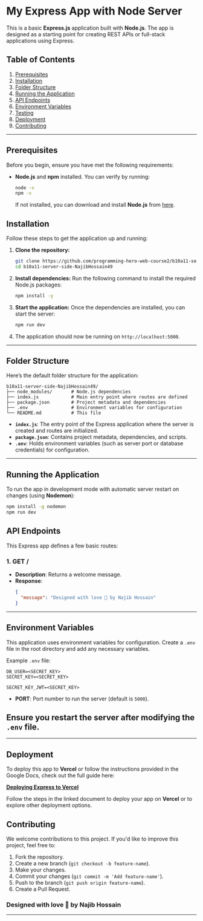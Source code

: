 # My Express App with Node Server

This is a basic **Express.js** application built with **Node.js**. The app is designed as a starting point for creating REST APIs or full-stack applications using Express.

## Table of Contents
1. [Prerequisites](#prerequisites)
2. [Installation](#installation)
3. [Folder Structure](#folder-structure)
4. [Running the Application](#running-the-application)
5. [API Endpoints](#api-endpoints)
6. [Environment Variables](#environment-variables)
7. [Testing](#testing)
8. [Deployment](#deployment)
9. [Contributing](#contributing)

---

## Prerequisites

Before you begin, ensure you have met the following requirements:

- **Node.js** and **npm** installed. You can verify by running:
  ```bash
  node -v
  npm -v
  ```

  If not installed, you can download and install **Node.js** from [here](https://nodejs.org/).

## Installation

Follow these steps to get the application up and running:

1. **Clone the repository:**
   ```bash
   git clone https://github.com/programming-hero-web-course2/b10a11-server-side-NajibHossain49.git
   cd b10a11-server-side-NajibHossain49
   ```

2. **Install dependencies:**
   Run the following command to install the required Node.js packages:
   ```bash
   npm install -y
   ```

3. **Start the application:**
   Once the dependencies are installed, you can start the server:
   ```bash
   npm run dev
   ```

4. The application should now be running on `http://localhost:5000`.

---

## Folder Structure

Here’s the default folder structure for the application:

```
b10a11-server-side-NajibHossain49/
├── node_modules/       # Node.js dependencies
├── index.js            # Main entry point where routes are defined
├── package.json        # Project metadata and dependencies
├── .env                # Environment variables for configuration
└── README.md           # This file

```

- **`index.js`**: The entry point of the Express application where the server is created and routes are initialized.
- **`package.json`**: Contains project metadata, dependencies, and scripts.
- **`.env`**: Holds environment variables (such as server port or database credentials) for configuration.

---

## Running the Application

To run the app in development mode with automatic server restart on changes (using **Nodemon**):

```bash
npm install -g nodemon
npm run dev
```

## API Endpoints

This Express app defines a few basic routes:

### 1. **GET /**  
- **Description**: Returns a welcome message.
- **Response**:  
  ```json
  {
    "message": "Designed with love 💖 by Najib Hossain"
  }
  ```


 



---

## Environment Variables

This application uses environment variables for configuration. Create a `.env` file in the root directory and add any necessary variables.

Example `.env` file:

```
DB_USER=<SECRET_KEY>
SECRET_KEY=<SECRET_KEY>

SECRET_KEY_JWT=<SECRET_KEY>
```

- **PORT**: Port number to run the server (default is `5000`).


## Ensure you restart the server after modifying the `.env` file.

---


## Deployment

To deploy this app to **Vercel** or follow the instructions provided in the Google Docs, check out the full guide here:

[**Deploying Express to Vercel**](https://docs.google.com/document/d/1wCn-okRkwxXS6huLo3St2_EsEMeDDtaU7oLIGqWylrM/edit?tab=t.0#heading=h.svi3c6q2c9m6)

Follow the steps in the linked document to deploy your app on **Vercel** or to explore other deployment options.


## Contributing

We welcome contributions to this project. If you'd like to improve this project, feel free to:

1. Fork the repository.
2. Create a new branch (`git checkout -b feature-name`).
3. Make your changes.
4. Commit your changes (`git commit -m 'Add feature-name'`).
5. Push to the branch (`git push origin feature-name`).
6. Create a Pull Request.

### Designed with love 💖 by Najib Hossain
---
